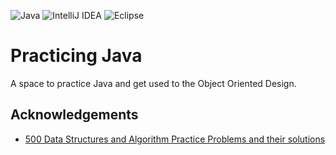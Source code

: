 ![Java](https://img.shields.io/badge/java-%23ED8B00.svg?style=for-the-badge&logo=java&logoColor=white)
![IntelliJ IDEA](https://img.shields.io/badge/IntelliJIDEA-000000.svg?style=for-the-badge&logo=intellij-idea&logoColor=white)
![Eclipse](https://img.shields.io/badge/Eclipse-FE7A16.svg?style=for-the-badge&logo=Eclipse&logoColor=white)
# Practicing Java

A space to practice Java and get used to the Object Oriented Design.









## Acknowledgements

 - [500 Data Structures and Algorithm Practice Problems and their solutions](https://kingrayhan.medium.com/500-data-structures-and-algorithms-practice-problems-and-their-solutions-b45a83d803f0)

